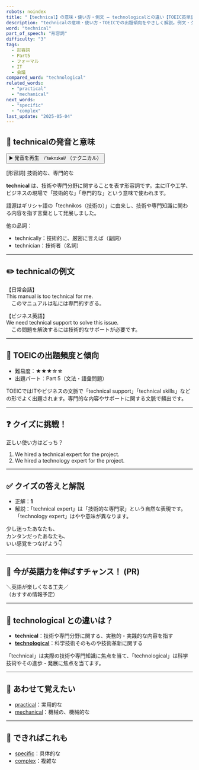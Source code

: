 ```yaml
---
robots: noindex
title: "【technical】の意味・使い方・例文 ― technologicalとの違い【TOEIC英単語】"
description: "technicalの意味・使い方・TOEICでの出題傾向をやさしく解説。例文・クイズ付きでtechnologicalとの違いもわかりやすく学べます。"
word: "technical"
part_of_speech: "形容詞"
difficulty: "3"
tags:
  - 形容詞
  - Part5
  - フォーマル
  - IT
  - 会議
compared_word: "technological"
related_words:
  - "practical"
  - "mechanical"
next_words:
  - "specific"
  - "complex"
last_update: "2025-05-04"
---
```


## 🔰 technicalの発音と意味

<button class="play-audio" onclick="playTTS('technical')">
  <span class="play-audio-main">
    ▶️ 発音を再生　/ˈteknɪkəl/
  </span>
  <span class="play-audio-sub">
    （テクニカル）
  </span>
</button>

[形容詞] 技術的な、専門的な

**technical** は、技術や専門分野に関することを表す形容詞です。主にITや工学、ビジネスの現場で「技術的な」「専門的な」という意味で使われます。

語源はギリシャ語の「technikos（技術の）」に由来し、技術や専門知識に関わる内容を指す言葉として発展しました。

他の品詞：  
- technically：技術的に、厳密に言えば（副詞）
- technician：技術者（名詞）

---

## ✏️ technicalの例文

【日常会話】  
This manual is too technical for me.  
　このマニュアルは私には専門的すぎる。

【ビジネス英語】  
We need technical support to solve this issue.  
　この問題を解決するには技術的なサポートが必要です。

---

## 🎯 TOEICの出題頻度と傾向

- 難易度：★★★☆☆
- 出題パート：Part 5（文法・語彙問題）

TOEICではITやビジネスの文脈で「technical support」「technical skills」などの形でよく出題されます。専門的な内容やサポートに関する文脈で頻出です。

---

## ❓ クイズに挑戦！

正しい使い方はどっち？

1. We hired a technical expert for the project.  
2. We hired a technology expert for the project.

---

## ✅ クイズの答えと解説

- 正解：**1**
- 解説：「technical expert」は「技術的な専門家」という自然な表現です。「technology expert」はやや意味が異なります。

少し迷ったあなたも、  
カンタンだったあなたも、  
いい感覚をつなげよう👇️

---

## 🚀 今が英語力を伸ばすチャンス！ (PR)

<div class="info-center">
＼英語が楽しくなる工夫／<br>  
（おすすめ情報予定）
</div>

---

## 🤔  technological との違いは？

- **technical**：技術や専門分野に関する、実務的・実践的な内容を指す
- **[technological](/word/technological/)**：科学技術そのものや技術革新に関する

「technical」は実際の技術や専門知識に焦点を当て、「technological」は科学技術やその進歩・発展に焦点を当てます。

---

## 🧩 あわせて覚えたい

- [practical](/word/practical/)：実用的な
- [mechanical](/word/mechanical/)：機械の、機械的な

---

## 📖 できればこれも

- [specific](/word/specific/)：具体的な
- [complex](/word/complex/)：複雑な

<!-- cvid: aid21_bid25 -->
